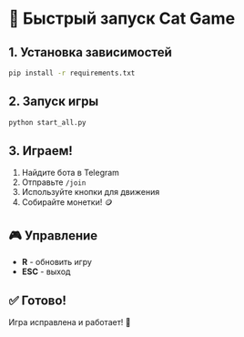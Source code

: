 # 🚀 Быстрый запуск Cat Game

## 1. Установка зависимостей
```bash
pip install -r requirements.txt
```

## 2. Запуск игры
```bash
python start_all.py
```

## 3. Играем!
1. Найдите бота в Telegram
2. Отправьте `/join`
3. Используйте кнопки для движения
4. Собирайте монетки! 🪙

## 🎮 Управление
- **R** - обновить игру
- **ESC** - выход


## ✅ Готово!
Игра исправлена и работает! 🎉
